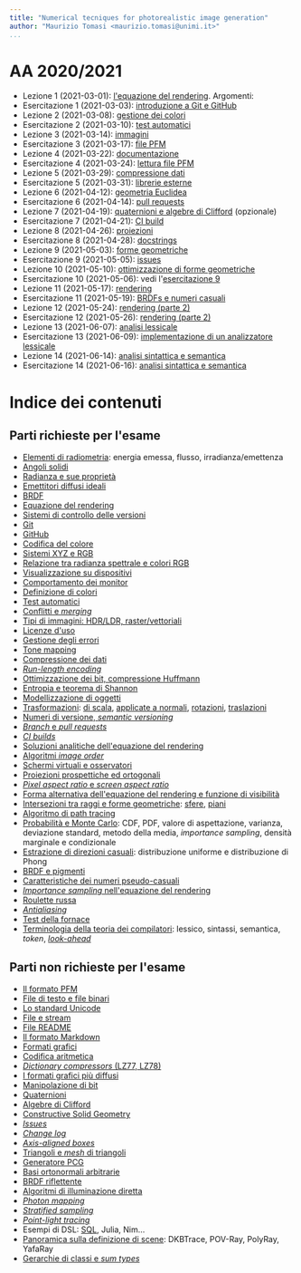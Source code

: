 ```yaml
---
title: "Numerical tecniques for photorealistic image generation"
author: "Maurizio Tomasi <maurizio.tomasi@unimi.it>"
...
```


# AA 2020/2021

-   Lezione 1 (2021-03-01): [l'equazione del rendering](./tomasi-ray-tracing-01a-rendering-equation.html). Argomenti:
-   Esercitazione 1 (2021-03-03): [introduzione a Git e GitHub](./tomasi-ray-tracing-01b-github.html)
-   Lezione 2 (2021-03-08): [gestione dei colori](./tomasi-ray-tracing-02a-colors.html)
-   Esercitazione 2 (2021-03-10): [test automatici](./tomasi-ray-tracing-02b-tests.html)
-   Lezione 3 (2021-03-14): [immagini](./tomasi-ray-tracing-03a-images.html)
-   Esercitazione 3 (2021-03-17): [file PFM](./tomasi-ray-tracing-03b-image-files.html)
-   Lezione 4 (2021-03-22): [documentazione](./tomasi-ray-tracing-04a-documentation.html)
-   Esercitazione 4 (2021-03-24): [lettura file PFM](./tomasi-ray-tracing-04b-reading-images.html)
-   Lezione 5 (2021-03-29): [compressione dati](./tomasi-ray-tracing-05a-compression.html)
-   Esercitazione 5 (2021-03-31): [librerie esterne](./tomasi-ray-tracing-05b-external-libraries.html)
-   Lezione 6 (2021-04-12): [geometria Euclidea](./tomasi-ray-tracing-06a-geometry.html)
-   Esercitazione 6 (2021-04-14): [pull requests](./tomasi-ray-tracing-06b-pull-requests.html)
-   Lezione 7 (2021-04-19): [quaternioni e algebre di Clifford](./tomasi-ray-tracing-07a-clifford-algebras.html) (opzionale)
-   Esercitazione 7 (2021-04-21): [CI build](./tomasi-ray-tracing-07b-ci-builds.html)
-   Lezione 8 (2021-04-26): [proiezioni](./tomasi-ray-tracing-08a-projections.html)
-   Esercitazione 8 (2021-04-28): [docstrings](./tomasi-ray-tracing-08b-docstrings.html)
-   Lezione 9 (2021-05-03): [forme geometriche](./tomasi-ray-tracing-09a-shapes.html)
-   Esercitazione 9 (2021-05-05): [issues](./tomasi-ray-tracing-09b-issues.html)
-   Lezione 10 (2021-05-10): [ottimizzazione di forme geometriche](./tomasi-ray-tracing-10a-other-shapes.html)
-   Esercitazione 10 (2021-05-06): vedi l'[esercitazione 9](./tomasi-ray-tracing-09b-issues.html)
-   Lezione 11 (2021-05-17): [rendering](tomasi-ray-tracing-11a-path-tracing.html)
-   Esercitazione 11 (2021-05-19): [BRDFs e numeri casuali](tomasi-ray-tracing-11b-random-numbers-and-pigments.html)
-   Lezione 12 (2021-05-24): [rendering (parte 2)](tomasi-ray-tracing-12a-path-tracing2.html)
-   Esercitazione 12 (2021-05-26): [rendering (parte 2)](tomasi-ray-tracing-12b-path-tracing2.html)
-   Lezione 13 (2021-06-07): [analisi lessicale](tomasi-ray-tracing-13a-lexing.html)
-   Esercitazione 13 (2021-06-09): [implementazione di un analizzatore lessicale](tomasi-ray-tracing-13b-lexing.html)
-   Lezione 14 (2021-06-14): [analisi sintattica e semantica](tomasi-ray-tracing-14a-parsing.html)
-   Esercitazione 14 (2021-06-16): [analisi sintattica e semantica](tomasi-ray-tracing-14b-parsing.html)


# Indice dei contenuti

## Parti richieste per l'esame

-   [Elementi di radiometria](tomasi-ray-tracing-01a-rendering-equation.html#/radiometria): energia emessa, flusso, irradianza/emettenza
-   [Angoli solidi](tomasi-ray-tracing-01a-rendering-equation.html#/cos%C3%A8-un-angolo-solido-12)
-   [Radianza e sue proprietà](tomasi-ray-tracing-01a-rendering-equation.html#/radianza)
-   [Emettitori diffusi ideali](tomasi-ray-tracing-01a-rendering-equation.html#/esempio)
-   [BRDF](tomasi-ray-tracing-01a-rendering-equation.html#/la-brdf)
-   [Equazione del rendering](tomasi-ray-tracing-01a-rendering-equation.html#/lequazione-del-rendering)
-   [Sistemi di controllo delle versioni](tomasi-ray-tracing-01b-github.html#/sistemi-di-controllo-delle-versioni)
-   [Git](tomasi-ray-tracing-01b-github.html#git)
-   [GitHub](tomasi-ray-tracing-01b-github.html#github)
-   [Codifica del colore](tomasi-ray-tracing-02a-colors.html#/codifica-del-colore)
-   [Sistemi XYZ e RGB](tomasi-ray-tracing-02a-colors.html#/sistema-xyz)
-   [Relazione tra radianza spettrale e colori RGB](tomasi-ray-tracing-02a-colors.html#/da-l_lambda-a-rgb)
-   [Visualizzazione su dispositivi](tomasi-ray-tracing-02a-colors.html#/visualizzazione-su-dispositivi)
-   [Comportamento dei monitor](tomasi-ray-tracing-02a-colors.html#/comportamento-dei-monitor)
-   [Definizione di colori](tomasi-ray-tracing-02b-tests.html#/gestione-dei-colori)
-   [Test automatici](tomasi-ray-tracing-02b-tests.html#/verifica-del-codice)
-   [Conflitti e *merging*](tomasi-ray-tracing-02b-tests.html#/lavoro-in-gruppo)
-   [Tipi di immagini: HDR/LDR, raster/vettoriali](tomasi-ray-tracing-03a-images.html#/immagini-hdr-e-ldr)
-   [Licenze d'uso](tomasi-ray-tracing-04a-documentation.html#/licenze-duso)
-   [Gestione degli errori](tomasi-ray-tracing-04a-documentation.html#/gestione-degli-errori)
-   [Tone mapping](tomasi-ray-tracing-05a-compression.html#/tone-mapping)
-   [Compressione dei dati](tomasi-ray-tracing-05a-compression.html#/compressione-dati)
-   [*Run-length encoding*](tomasi-ray-tracing-05a-compression.html#/run-length-encoding)
-   [Ottimizzazione dei bit, compressione Huffmann](tomasi-ray-tracing-05a-compression.html#/ottimizzazione-dei-bit)
-   [Entropia e teorema di Shannon](tomasi-ray-tracing-05a-compression.html#/entropia-di-shannon)
-   [Modellizzazione di oggetti](tomasi-ray-tracing-06a-geometry.html#/modellizzazione-di-oggetti)
-   [Trasformazioni](tomasi-ray-tracing-06a-geometry.html#/trasformazioni): [di scala](tomasi-ray-tracing-06a-geometry.html#/trasformazioni-di-scala), [applicate a normali](tomasi-ray-tracing-06a-geometry.html#/trasformazioni-e-normali), [rotazioni](tomasi-ray-tracing-06a-geometry.html#/rotazioni), [traslazioni](tomasi-ray-tracing-06a-geometry.html#/traslazioni)
-   [Numeri di versione, *semantic versioning*](tomasi-ray-tracing-06b-pull-requests.html#/numeri-di-versione)
-   [*Branch* e *pull requests*](tomasi-ray-tracing-06b-pull-requests.html#/pull-requests)
-   [*CI builds*](tomasi-ray-tracing-07b-ci-builds.html#/ci-builds)
-   [Soluzioni analitiche dell'equazione del rendering](tomasi-ray-tracing-08a-projections.html#/soluzione-dellequazione)
-   [Algoritmi *image order*](tomasi-ray-tracing-08a-projections.html#/algoritmi-image-order)
-   [Schermi virtuali e osservatori](tomasi-ray-tracing-08a-projections.html#/schermo-e-osservatore)
-   [Proiezioni prospettiche ed ortogonali](tomasi-ray-tracing-08a-projections.html#/tipi-di-proiezione)
-   [*Pixel aspect ratio* e *screen aspect ratio*](tomasi-ray-tracing-08a-projections.html#/aspect-ratio)
-   [Forma alternativa dell'equazione del rendering e funzione di visibilità](tomasi-ray-tracing-09a-shapes.html#/equazione-del-rendering)
-   [Intersezioni tra raggi e forme geometriche](tomasi-ray-tracing-09a-shapes.html#/intersezioni-tra-raggi-e-forme-geometriche): [sfere](tomasi-ray-tracing-09a-shapes.html#/sfere), [piani](tomasi-ray-tracing-09a-shapes.html#/piani)
-   [Algoritmo di path tracing](tomasi-ray-tracing-11a-path-tracing.html#/path-tracing)
-   [Probabilità e Monte Carlo](tomasi-ray-tracing-11a-path-tracing.html#/probabilit%C3%A0-e-monte-carlo): CDF, PDF, valore di aspettazione, varianza, deviazione standard, metodo della media, *importance sampling*, densità marginale e condizionale
-   [Estrazione di direzioni casuali](tomasi-ray-tracing-11a-path-tracing.html#/direzioni-casuali): distribuzione uniforme e distribuzione di Phong
-   [BRDF e pigmenti](tomasi-ray-tracing-11a-path-tracing.html#/brdf)
-   [Caratteristiche dei numeri pseudo-casuali](tomasi-ray-tracing-11b-random-numbers-and-pigments.html#/generazione-di-numeri-pseudocasuali)
-   [*Importance sampling* nell'equazione del rendering](tomasi-ray-tracing-12a-path-tracing2.html#/integrale-mc)
-   [Roulette russa](tomasi-ray-tracing-12a-path-tracing2.html#/roulette-russa)
-   [*Antialiasing*](tomasi-ray-tracing-12a-path-tracing2.html#/aliasing-e-antialiasing)
-   [Test della fornace](tomasi-ray-tracing-12b-path-tracing2.html#/test-1)
-   [Terminologia della teoria dei compilatori](tomasi-ray-tracing-13a-lexing.html#/terminologia): lessico, sintassi, semantica, *token*, [*look-ahead*](tomasi-ray-tracing-13a-lexing.html#/tornare-indietro)


## Parti non richieste per l'esame

-   [Il formato PFM](tomasi-ray-tracing-03a-images.html#/file-pfm)
-   [File di testo e file binari](tomasi-ray-tracing-03a-images.html#/codifica-testuale-e-binaria)
-   [Lo standard Unicode](tomasi-ray-tracing-03a-images.html#/lo-standard-unicode)
-   [File e stream](tomasi-ray-tracing-03b-image-files.html#/file-e-stream)
-   [File README](tomasi-ray-tracing-04a-documentation.html#/il-readme)
-   [Il formato Markdown](tomasi-ray-tracing-04a-documentation.html#/markdown)
-   [Formati grafici](tomasi-ray-tracing-05a-compression.html#/formati-grafici-e-compressione)
-   [Codifica aritmetica](tomasi-ray-tracing-05a-compression.html#/codifica-aritmetica)
-   [*Dictionary compressors* (LZ77, LZ78)](tomasi-ray-tracing-05a-compression.html#/dictionary-compressors)
-   [I formati grafici più diffusi](tomasi-ray-tracing-05a-compression.html#/i-formati-grafici-pi%C3%B9-diffusi)
-   [Manipolazione di bit](tomasi-ray-tracing-05a-compression.html#/approfondimento-manipolare-i-bit)
-   [Quaternioni](tomasi-ray-tracing-07a-clifford-algebras.html#/quaternioni-argomento-opzionale)
-   [Algebre di Clifford](tomasi-ray-tracing-07a-clifford-algebras.html#/algebre-di-clifford-argomento-opzionale)
-   [Constructive Solid Geometry](tomasi-ray-tracing-09a-shapes.html#/constructive-solid-geometry)
-   [*Issues*](tomasi-ray-tracing-09b-issues.html#/issues)
-   [*Change log*](tomasi-ray-tracing-09b-issues.html#/changelog)
-   [*Axis-aligned boxes*](tomasi-ray-tracing-10a-other-shapes.html#/axis-aligned-boxes)
-   [Triangoli e *mesh* di triangoli](tomasi-ray-tracing-10a-other-shapes.html#/triangoli-e-mesh-di-triangoli)
-   [Generatore PCG](tomasi-ray-tracing-11b-random-numbers-and-pigments.html#/lalgoritmo-pcg)
-   [Basi ortonormali arbitrarie](tomasi-ray-tracing-12a-path-tracing2.html#/basi-ortonormali-onb-arbitrarie)
-   [BRDF riflettente](tomasi-ray-tracing-12a-path-tracing2.html#/brdf-riflettente)
-   [Algoritmi di illuminazione diretta](tomasi-ray-tracing-12a-path-tracing2.html#/illuminazione-diretta)
-   [*Photon mapping*](tomasi-ray-tracing-12a-path-tracing2.html#/photon-mapping)
-   [*Stratified sampling*](tomasi-ray-tracing-12a-path-tracing2.html#/stratified-sampling)
-   [*Point-light tracing*](tomasi-ray-tracing-12a-path-tracing2.html#/point-light-tracing)
-   Esempi di DSL: [SQL](tomasi-ray-tracing-13a-lexing.html#/sql), Julia, Nim…
-   [Panoramica sulla definizione di scene](tomasi-ray-tracing-13a-lexing.html#/linguaggi-per-la-definizione-di-scene-3d): DKBTrace, POV-Ray, PolyRay, YafaRay
-   [Gerarchie di classi e *sum types*](tomasi-ray-tracing-13a-lexing.html#/tokens-e-gerarchie-di-classi)
